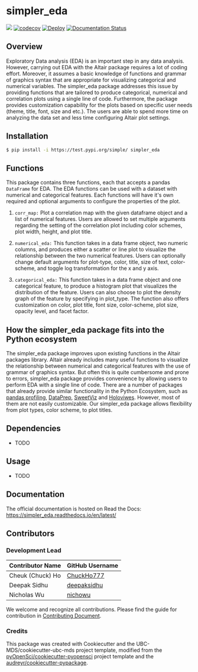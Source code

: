 # simpler_eda

![](https://github.com/UBC-MDS/simpler_eda/workflows/build/badge.svg) [![codecov](https://codecov.io/gh/UBC-MDS/simpler_eda/branch/main/graph/badge.svg?token=ECSQE5SC2R)](https://codecov.io/gh/UBC-MDS/simpler_eda) [![Deploy](https://github.com/UBC-MDS/simpler_eda/actions/workflows/deploy.yml/badge.svg)](https://github.com/UBC-MDS/simpler_eda/actions/workflows/deploy.yml) [![Documentation Status](https://readthedocs.org/projects/simpler_eda/badge/?version=latest)](https://simpler_eda.readthedocs.io/en/latest/?badge=latest)


## Overview

Exploratory Data analysis (EDA) is an important step in any data analysis.  However, carrying out EDA with the Altair package requires a lot of coding effort. Moreover, it assumes a basic knowledge of functions and grammar of graphics syntax that are appropriate for visualizing categorical and numerical variables. The simpler_eda package addresses this issue by providing functions that are tailored to produce categorical, numerical and correlation plots using a single line of code. Furthermore, the package provides customization capability for the plots based on specific user needs (theme, title, font, size and etc.). The users are able to spend more time on analyzing the data set and less time configuring Altair plot settings.

## Installation

```bash
$ pip install -i https://test.pypi.org/simple/ simpler_eda
```

## Functions

This package contains three functions, each that accepts a pandas `DataFrame` for EDA. The EDA functions can be used with a dataset with numerical and categorical features. Each functions will have it's own required and optional arguments to configure the properties of the plot. 

1. `corr_map:`  Plot a correlation map with the given dataframe object and a list of numerical features. Users are allowed to set multiple arguments regarding the setting of the correlation plot including color schemes, plot width, height, and plot title.

2. `numerical_eda:` This function takes in a data frame object, two numeric columns, and produces either a scatter or line plot to visualize the relationship between the two numerical features. Users can optionally change default arguments for plot-type, color, title, size of text, color-scheme, and toggle log transformation for the x and y axis.

3. `categorical_eda:`  This function takes in a data frame object and one categorical feature, to produce a histogram plot that visualizes the distribution of the feature. Users can also choose to plot the density graph of the feature by specifying in plot_type. The function also offers customization on color, plot title, font size, color-scheme, plot size, opacity level, and facet factor.

## How the simpler_eda package fits into the Python ecosystem

The simpler_eda package improves upon existing functions in the Altair packages library. Altair already includes many useful functions to visualize the relationship between numerical and categorical features with the use of grammar of graphics syntax. But often this is quite cumbersome and prone to errors, simpler_eda package provides convenience by allowing users to perform EDA with a single line of code. There are a number of packages that already provide similar functionality in the Python Ecosystem, such as [pandas profiling](https://github.com/pandas-profiling/pandas-profiling), [DataPrep](https://docs.dataprep.ai/index.html), [SweetViz](https://pypi.org/project/sweetviz/) and [Holoviwes](https://github.com/holoviz/holoviews). However, most of them are not easily customizable. Our simpler_eda package allows flexibility from plot types, color scheme, to plot titles.

## Dependencies

- TODO

## Usage

- TODO

## Documentation

The official documentation is hosted on Read the Docs: https://simpler_eda.readthedocs.io/en/latest/

## Contributors

### Development Lead

|Contributor Name     | GitHub Username|
|---------------------|-----------|
|Cheuk (Chuck) Ho  | [ChuckHo777](https://github.com/ChuckHo777)|
|Deepak Sidhu      | [deepaksidhu](https://github.com/deepaksidhu)     |
|Nicholas Wu       | [nichowu](https://github.com/nichowu) |

We welcome and recognize all contributions. Please find the guide for contribution in [Contributing Document](https://github.com/UBC-MDS/simpler_eda/blob/main/CONTRIBUTING.rst).

### Credits

This package was created with Cookiecutter and the UBC-MDS/cookiecutter-ubc-mds project template, modified from the [pyOpenSci/cookiecutter-pyopensci](https://github.com/pyOpenSci/cookiecutter-pyopensci) project template and the [audreyr/cookiecutter-pypackage](https://github.com/audreyr/cookiecutter-pypackage).
